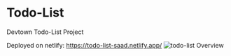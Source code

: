 # Todo-List
 Devtown Todo-List Project

Deployed on netlify: https://todo-list-saad.netlify.app/
![todo-list Overview](https://user-images.githubusercontent.com/118362583/220757083-e3446953-84c0-4ad8-8783-6f34f6223ff3.png)
